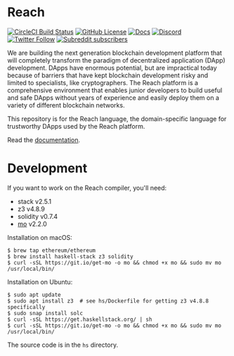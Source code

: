 # Reach
[![CircleCI Build Status](https://circleci.com/gh/reach-sh/reach-lang.svg?style=shield)](https://circleci.com/gh/reach-sh/reach-lang) [![GitHub License](https://img.shields.io/github/license/reach-sh/reach-lang)](https://raw.githubusercontent.com/reach-sh/reach-lang/master/LICENSE) [![Docs](https://img.shields.io/badge/docs-delicious-blue)](http://docs.reach.sh) [![Discord](https://img.shields.io/discord/628402598663290882)](https://discord.com/channels/628402598663290882)  [![Twitter Follow](https://img.shields.io/twitter/follow/reachlang?style=social)](https://twitter.com/reachlang) [![Subreddit subscribers](https://img.shields.io/reddit/subreddit-subscribers/reach_sh?style=social)](https://www.reddit.com/r/reach_sh)

We are building the next generation blockchain development platform that will completely transform the paradigm of decentralized application (DApp) development. DApps have enormous potential, but are impractical today because of barriers that have kept blockchain development risky and limited to specialists, like cryptographers. The Reach platform is a comprehensive environment that enables junior developers to build useful and safe DApps without years of experience and easily deploy them on a variety of different blockchain networks.

This repository is for the Reach language, the domain-specific language for trustworthy DApps used by the Reach platform.

Read the [documentation](https://docs.reach.sh).

# Development

If you want to work on the Reach compiler, you'll need:
- stack v2.5.1
- z3 v4.8.9
- solidity v0.7.4
- [mo](https://github.com/tests-always-included/mo) v2.2.0

Installation on macOS:
```
$ brew tap ethereum/ethereum
$ brew install haskell-stack z3 solidity
$ curl -sSL https://git.io/get-mo -o mo && chmod +x mo && sudo mv mo /usr/local/bin/
```

Installation on Ubuntu:
```
$ sudo apt update
$ sudo apt install z3  # see hs/Dockerfile for getting z3 v4.8.8 specifically
$ sudo snap install solc
$ curl -sSL https://get.haskellstack.org/ | sh
$ curl -sSL https://git.io/get-mo -o mo && chmod +x mo && sudo mv mo /usr/local/bin/
```

The source code is in the `hs` directory.
